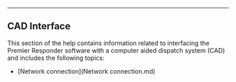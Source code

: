   -------------------
  **CAD Interface**
  -------------------

This section of the help contains information related to interfacing the
Premier Responder software with a computer aided dispatch system (CAD)
and includes the following topics:

-   [Network connection](Network connection.md)
